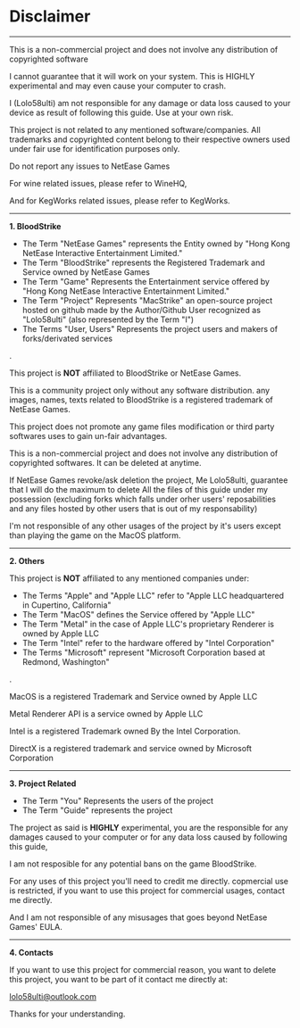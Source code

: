 # Disclaimer
---------------------------------

This is a non-commercial project and does not involve any distribution of copyrighted software

I cannot guarantee that it will work on your system. This is HIGHLY experimental and may even cause your computer to crash.

I (Lolo58ulti) am not responsible for any damage or data loss caused to your device as result of following this guide. Use at your own risk.

This project is not related to any mentioned software/companies. All trademarks and copyrighted content belong to their respective owners used under fair use for identification purposes only.

Do not report any issues to NetEase Games

For wine related issues, please refer to WineHQ,

And for KegWorks related issues, please refer to KegWorks.

------------------------------------

**1. BloodStrike**

- The Term "NetEase Games" represents the Entity owned by "Hong Kong NetEase Interactive Entertainment Limited."
- The Term "BloodStrike" represents the Registered Trademark and Service owned by NetEase Games
- The Term "Game" Represents the Entertainment service offered by "Hong Kong NetEase Interactive Entertainment Limited."
- The Term "Project" Represents "MacStrike" an open-source project hosted on github made by the Author/Github User recognized as "Lolo58ulti" (also represented by the Term "I")
- The Terms "User, Users" Represents the project users and makers of forks/derivated services

.

This project is **NOT** affiliated to BloodStrike or NetEase Games.

This is a community project only without any software distribution. any images, names, texts related to BloodStrike is a registered trademark of NetEase Games.

This project does not promote any game files modification or third party softwares uses to gain un-fair advantages.

This is a non-commercial project and does not involve any distribution of copyrighted softwares. It can be deleted at anytime.

If NetEase Games revoke/ask deletion the project, Me Lolo58ulti, guarantee that I will do the maximum to delete All the files of this guide under my possession (excluding forks which falls under orher users' reposabilities and any files hosted by other users that is out of my responsability)

I'm not responsible of any other usages of the project by it's users except than playing the game on the MacOS platform.

--------------------------------------

**2. Others**

This project is **NOT** affiliated to any mentioned companies under:

- The Terms "Apple" and "Apple LLC" refer to "Apple LLC headquartered in Cupertino, California"
- The Term "MacOS" defines the Service offered by "Apple LLC"
- The Term "Metal" in the case of Apple LLC's proprietary Renderer is owned by Apple LLC
- The Term "Intel" refer to the hardware offered by "Intel Corporation"
- The Terms "Microsoft" represent "Microsoft Corporation based at Redmond, Washington"

.

MacOS is a registered Trademark and Service owned by Apple LLC

Metal Renderer API is a service owned by Apple LLC

Intel is a registered Trademark owned By the Intel Corporation.

DirectX is a registered trademark and service owned by Microsoft Corporation

-----------------------------------------

**3. Project Related**

- The Term "You" Represents the users of the project
- The Term "Guide" represents the project

The project as said is **HIGHLY** experimental, you are the responsible for any damages caused to your computer or for any data loss caused by following this guide,

I am not resposible for any potential bans on the game BloodStrike.

For any uses of this project you'll need to credit me directly. copmercial use is restricted, if you want to use this project for commercial usages, contact me directly.

And I am not responsible of any misusages that goes beyond NetEase Games' EULA.

-------------------------------------------

**4. Contacts**

If you want to use this project for commercial reason, you want to delete this project, you want to be part of it contact me directly at:

lolo58ulti@outlook.com

Thanks for your understanding.

